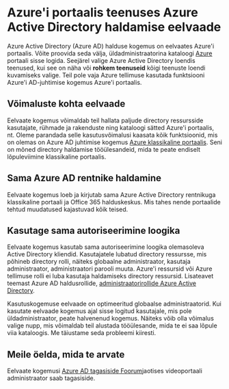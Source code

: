 <properties
    pageTitle="Azure Active Directory eelvaade valmis | Microsoft Azure'i"
    description="Teema, mis selgitab Azure Active Directory klassikaline portaali ja Azure Active Directory eelvaate Azure'i portaalis erinevused."
    services="active-directory"
    documentationCenter=""
    authors="curtand"
    manager="femila"
    editor=""/>

<tags
    ms.service="active-directory"
    ms.workload="identity"
    ms.tgt_pltfrm="na"
    ms.devlang="na"
    ms.topic="article"
    ms.date="09/12/2016"
    ms.author="curtand"/>


# <a name="preview-of-the-azure-active-directory-management-experience-in-the-azure-portal"></a>Azure'i portaalis teenuses Azure Active Directory haldamise eelvaade

Azure Active Directory (Azure AD) halduse kogemus on eelvaates Azure'i portaalis. Võite proovida seda välja, üldadministraatorina kataloogi [Azure](https://portal.azure.com) portaali sisse logida. Seejärel valige Azure Active Directory loendis teenused, kui see on näha või **rohkem teenuseid** kõigi teenuste loendi kuvamiseks valige. Teil pole vaja Azure tellimuse kasutada funktsiooni Azure'i AD-juhtimise kogemus Azure'i portaalis.


## <a name="capabilities-of-the-preview-experience"></a>Võimaluste kohta eelvaade

Eelvaate kogemus võimaldab teil hallata paljude directory ressursside kasutajate, rühmade ja rakenduste ning kataloogi sätted Azure'i portaalis, nt. Oleme parandada selle kasutusvõimalusi kaasata kõik funktsioonid, mis on olemas on Azure AD juhtimise kogemus [Azure klassikaline portaalis](https://manage.windowsazure.com). Seni on mõned directory haldamise tööülesandeid, mida te peate endiselt lõpuleviimine klassikaline portaalis.

## <a name="manage-the-same-azure-ad-tenants"></a>Sama Azure AD rentnike haldamine

Eelvaate kogemus loeb ja kirjutab sama Azure Active Directory rentnikuga klassikaline portaali ja Office 365 halduskeskus. Mis tahes nende portaalide tehtud muudatused kajastuvad kõik teised.

## <a name="use-the-same-authorization-logic"></a>Kasutage sama autoriseerimine loogika

Eelvaate kogemus kasutab sama autoriseerimine loogika olemasoleva Active Directory kliendid. Kasutajatele lubatud directory ressursse, mis põhineb directory rolli, näiteks globaalne administraator, kasutaja administraator, administraatori parooli muuta. Azure'i ressursid või Azure tellimuse rolli ei luba kasutaja haldamiseks directory ressursid. Lisateavet teemast Azure AD haldusrollide, [administraatorirollide Azure Active Directory](active-directory-assign-admin-roles.md). 

Kasutuskogemuse eelvaade on optimeeritud globaalse administraatorid. Kui kasutate eelvaade kogemus ajal sisse logitud kasutajale, mis pole üldadministraator, peate halvenenud kogemus. Näiteks võib olla võimalus valige nupp, mis võimaldab teil alustada tööülesande, mida te ei saa lõpule viia kataloogis. Me täiustame seda probleemi kiiresti.
 
## <a name="tell-us-what-you-think"></a>Meile öelda, mida te arvate

Eelvaate kogemusi [Azure AD tagasiside Foorum](https://social.msdn.microsoft.com/Forums/home?forum=WindowsAzureAD&filter=alltypes&sort=lastpostdesc)jaotises videoportaali administraator saab tagasiside.

